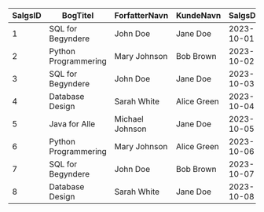 | SalgsID | BogTitel             | ForfatterNavn   | KundeNavn   | SalgsDato   | AntalSolgt | PrisPrStk | TotalPris |
|---------|----------------------|-----------------|-------------|-------------|------------|-----------|-----------|
| 1       | SQL for Begyndere    | John Doe        | Jane Doe    | 2023-10-01  | 2          | 200       | 400       |
| 2       | Python Programmering | Mary Johnson    | Bob Brown   | 2023-10-02  | 1          | 250       | 250       |
| 3       | SQL for Begyndere    | John Doe        | Jane Doe    | 2023-10-03  | 1          | 200       | 200       |
| 4       | Database Design      | Sarah White     | Alice Green | 2023-10-04  | 3          | 300       | 900       |
| 5       | Java for Alle        | Michael Johnson | Jane Doe    | 2023-10-05  | 2          | 150       | 300       |
| 6       | Python Programmering | Mary Johnson    | Alice Green | 2023-10-06  | 1          | 250       | 250       |
| 7       | SQL for Begyndere    | John Doe        | Bob Brown   | 2023-10-07  | 3          | 200       | 600       |
| 8       | Database Design      | Sarah White     | Jane Doe    | 2023-10-08  | 2          | 300       | 600       |